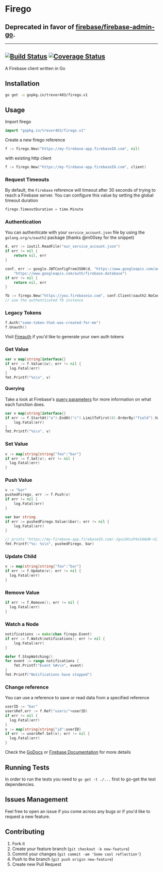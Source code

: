 # Firego

## Deprecated in favor of [firebase/firebase-admin-go](https://github.com/firebase/firebase-admin-go).

---
[![Build Status](https://travis-ci.org/trevor403/firego.svg?branch=v1)](https://travis-ci.org/trevor403/firego) [![Coverage Status](https://coveralls.io/repos/github/trevor403/firego/badge.svg?branch=v1)](https://coveralls.io/github/trevor403/firego?branch=v1)
---

A Firebase client written in Go

## Installation

```bash
go get -u gopkg.in/trevor403/firego.v1
```

## Usage

Import firego

```go
import "gopkg.in/trevor403/firego.v1"
```

Create a new firego reference

```go
f := firego.New("https://my-firebase-app.firebaseIO.com", nil)
```

with existing http client

```go
f := firego.New("https://my-firebase-app.firebaseIO.com", client)
```

### Request Timeouts

By default, the `Firebase` reference will timeout after 30 seconds of trying
to reach a Firebase server. You can configure this value by setting the global
timeout duration

```go
firego.TimeoutDuration = time.Minute
```

### Authentication

You can authenticate with your `service_account.json` file by using the
`golang.org/x/oauth2` package (thanks @m00sey for the snippet)

```go
d, err := ioutil.ReadFile("our_service_account.json")
if err != nil {
    return nil, err
}

conf, err := google.JWTConfigFromJSON(d, "https://www.googleapis.com/auth/userinfo.email",
    "https://www.googleapis.com/auth/firebase.database")
if err != nil {
    return nil, err
}

fb := firego.New("https://you.firebaseio.com", conf.Client(oauth2.NoContext))
// use the authenticated fb instance
```

### Legacy Tokens

```go
f.Auth("some-token-that-was-created-for-me")
f.Unauth()
```

Visit [Fireauth](https://github.com/trevor403/fireauth) if you'd like to generate your own auth tokens

### Get Value

```go
var v map[string]interface{}
if err := f.Value(&v); err != nil {
  log.Fatal(err)
}
fmt.Printf("%s\n", v)
```

#### Querying

Take a look at Firebase's [query parameters](https://www.firebase.com/docs/rest/guide/retrieving-data.html#section-rest-filtering)
for more information on what each function does.

```go
var v map[string]interface{}
if err := f.StartAt("a").EndAt("c").LimitToFirst(8).OrderBy("field").Value(&v); err != nil {
	log.Fatal(err)
}
fmt.Printf("%s\n", v)
```

### Set Value

```go
v := map[string]string{"foo":"bar"}
if err := f.Set(v); err != nil {
  log.Fatal(err)
}
```

### Push Value

```go
v := "bar"
pushedFirego, err := f.Push(v)
if err != nil {
	log.Fatal(err)
}

var bar string
if err := pushedFirego.Value(&bar); err != nil {
	log.Fatal(err)
}

// prints "https://my-firebase-app.firebaseIO.com/-JgvLHXszP4xS0AUN-nI: bar"
fmt.Printf("%s: %s\n", pushedFirego, bar)
```

### Update Child

```go
v := map[string]string{"foo":"bar"}
if err := f.Update(v); err != nil {
  log.Fatal(err)
}
```

### Remove Value

```go
if err := f.Remove(); err != nil {
  log.Fatal(err)
}
```

### Watch a Node

```go
notifications := make(chan firego.Event)
if err := f.Watch(notifications); err != nil {
	log.Fatal(err)
}

defer f.StopWatching()
for event := range notifications {
	fmt.Printf("Event %#v\n", event)
}
fmt.Printf("Notifications have stopped")
```
### Change reference

You can use a reference to save or read data from a specified reference

```go
userID := "bar"
usersRef,err := f.Ref("users/"+userID)
if err != nil {
  log.Fatal(err)
}
v := map[string]string{"id":userID}
if err := usersRef.Set(v); err != nil {
  log.Fatal(err)
}

```

Check the [GoDocs](http://godoc.org/gopkg.in/trevor403/firego.v1) or
[Firebase Documentation](https://www.firebase.com/docs/rest/) for more details

## Running Tests

In order to run the tests you need to `go get -t ./...`
first to go-get the test dependencies.

## Issues Management

Feel free to open an issue if you come across any bugs or
if you'd like to request a new feature.

## Contributing

1. Fork it
2. Create your feature branch (`git checkout -b new-feature`)
3. Commit your changes (`git commit -am 'Some cool reflection'`)
4. Push to the branch (`git push origin new-feature`)
5. Create new Pull Request
